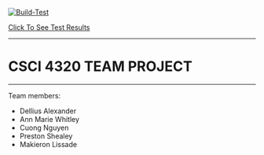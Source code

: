 [![Build-Test](https://github.com/dellius-alexander/CSCI4320_Fall/actions/workflows/gradle_build.yml/badge.svg)](https://github.com/dellius-alexander/CSCI4320_Fall/actions/workflows/gradle_build.yml)

[Click To See Test Results](https://dellius-alexander.github.io/CSCI4320_Fall/)

---

# CSCI 4320 TEAM PROJECT 

---

Team members:
 
- Dellius Alexander
- Ann Marie Whitley
- Cuong Nguyen
- Preston Shealey
- Makieron Lissade

